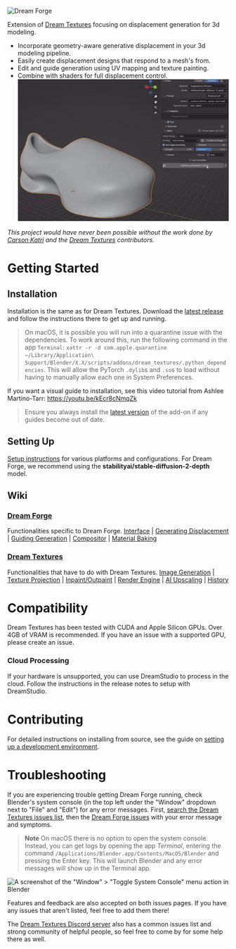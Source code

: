 ![Dream Forge](docs/assets/dream-forge_banner.gif)

Extension of [Dream Textures](https://github.com/carson-katri/dream-textures) focusing on displacement generation for 3d modeling.
* Incorporate geometry-aware generative displacement in your 3d modeling pipeline.
* Easily create displacement designs that respond to a mesh's from.
* Edit and guide generation using UV mapping and texture painting.
* Combine with shaders for full displacement control.
![Demo](docs/assets/dream_demo.gif)

*This project would have never been possible without the work done by [Carson Katri](https://github.com/carson-katri) and the [Dream Textures](https://github.com/carson-katri/dream-textures) contributors.*

# Getting Started

## Installation
Installation is the same as for Dream Textures. Download the [latest release](https://github.com/CyWP/dream-forge/releases/latest) and follow the instructions there to get up and running.

> On macOS, it is possible you will run into a quarantine issue with the dependencies. To work around this, run the following command in the app `Terminal`: `xattr -r -d com.apple.quarantine ~/Library/Application\ Support/Blender/X.X/scripts/addons/dream_textures/.python_dependencies`. This will allow the PyTorch `.dylib`s and `.so`s to load without having to manually allow each one in System Preferences.

If you want a visual guide to installation, see this video tutorial from Ashlee Martino-Tarr: https://youtu.be/kEcr8cNmqZk
> Ensure you always install the [latest version](https://github.com/CyWP/dream-forge/releases/latest) of the add-on if any guides become out of date.

## Setting Up
[Setup instructions](https://github.com/carson-katri/dream-textures/wiki/Setup) for various platforms and configurations. For Dream Forge, we recommend using the **stabilityai/stable-diffusion-2-depth** model.

## Wiki

### [Dream Forge](https://github.com/CyWP/dream-forge/wiki)
Functionalities specific to Dream Forge.
[Interface](https://github.com/CyWP/dream-forge/wiki/Interface) | [Generating Displacement](https://github.com/CyWP/dream-forge/wiki/Displacement) | [Guiding Generation](https://github.com/CyWP/dream-forge/wiki/Generation_Control) | [Compositor](https://github.com/CyWP/dream-forge/wiki/Compositor) | [Material Baking](https://github.com/CyWP/dream-forge/wiki/Baking)

### [Dream Textures](https://github.com/carson-katri/dream-textures/wiki)
Functionalities that have to do with Dream Textures.
[Image Generation](https://github.com/carson-katri/dream-textures/wiki/Image-Generation) | [Texture Projection](https://github.com/carson-katri/dream-textures/wiki/Texture-Projection) | [Inpaint/Outpaint](https://github.com/carson-katri/dream-textures/wiki/Inpaint-and-Outpaint) | [Render Engine](https://github.com/carson-katri/dream-textures/wiki/Render-Engine) | [AI Upscaling](https://github.com/carson-katri/dream-textures/wiki/AI-Upscaling) | [History](https://github.com/carson-katri/dream-textures/wiki/History)

# Compatibility
Dream Textures has been tested with CUDA and Apple Silicon GPUs. Over 4GB of VRAM is recommended.
If you have an issue with a supported GPU, please create an issue.

### Cloud Processing
If your hardware is unsupported, you can use DreamStudio to process in the cloud. Follow the instructions in the release notes to setup with DreamStudio.

# Contributing
For detailed instructions on installing from source, see the guide on [setting up a development environment](https://github.com/carson-katri/dream-textures/wiki/Setting-Up-a-Development-Environment).

# Troubleshooting

If you are experiencing trouble getting Dream Forge running, check Blender's system console (in the top left under the "Window" dropdown next to "File" and "Edit") for any error messages. First, [search the Dream Textures issues list](https://github.com/carson-katri/dream-textures/issues?q=is%3Aissue), then the [Dream Forge issues](https://github.com/CyWP/dream-forge/issues?q=is%3Aissue) with your error message and symptoms.

> **Note** On macOS there is no option to open the system console. Instead, you can get logs by opening the app *Terminal*, entering the command `/Applications/Blender.app/Contents/MacOS/Blender` and pressing the Enter key. This will launch Blender and any error messages will show up in the Terminal app.

![A screenshot of the "Window" > "Toggle System Console" menu action in Blender](docs/assets/readme-toggle-console.png)

Features and feedback are also accepted on both issues pages. If you have any issues that aren't listed, feel free to add them there!

The [Dream Textures Discord server](https://discord.gg/EmDJ8CaWZ7) also has a common issues list and strong community of helpful people, so feel free to come by for some help there as well.
